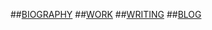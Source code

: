 
##<a href=https://tianshu-z.github.io/BIOGRAPHY/>BIOGRAPHY</a>
##<a href=https://tianshu-z.github.io/WORK/>WORK</a>
##<a href=https://tianshu-z.github.io/WRITING/>WRITING</a>
##<a href=https://tianshu-z.github.io/BLOG/>BLOG</a>
